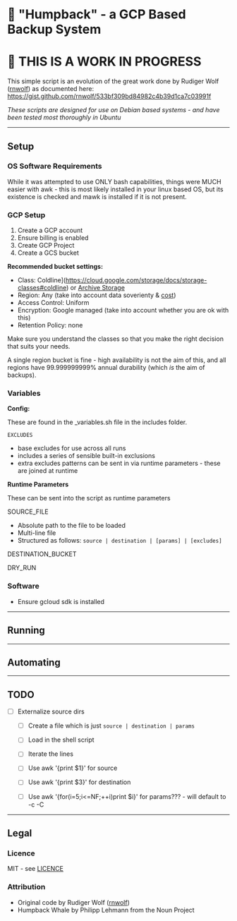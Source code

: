 :whale: "Humpback" - a GCP Based Backup System
======================================

# :construction: THIS IS A WORK IN PROGRESS


<!-- ![Humpback Whale by Philipp Lehmann from the Noun Project](/humpback_whale.png) -->

This simple script is an evolution of the great work done by Rudiger Wolf ([rnwolf](https://gist.github.com/rnwolf)) as documented here: https://gist.github.com/rnwolf/533bf309bd84982c4b39d1ca7c03991f

*These scripts are designed for use on Debian based systems - and have been tested most thoroughly in Ubuntu*

----------------------------------------
## Setup

### OS Software Requirements

While it was attempted to use ONLY bash capabilities, things were MUCH easier with awk - this is most likely installed in your linux based OS, but its existence is checked and mawk is installed if it is not present.


### GCP Setup

1. Create a GCP account
2. Ensure billing is enabled
3. Create GCP Project
4. Create a GCS bucket

**Recommended bucket settings:**

* Class: Coldline](https://cloud.google.com/storage/docs/storage-classes#coldline) or [Archive Storage](https://cloud.google.com/storage/docs/storage-classes#archive)
* Region: Any (take into account data soverienty & [cost](https://cloud.google.com/storage/pricing))
* Access Control: Uniform
* Encryption: Google managed (take into account whether you are ok with this)
* Retention Policy: none


Make sure you understand the classes so that you make the right decision that suits your needs.

A single region bucket is fine - high availability is not the aim of this, and all regions have 99.999999999% annual durability (which *is* the aim of backups).


### Variables

**Config:**

These are found in the _variables.sh file in the includes folder.

`EXCLUDES`
- base excludes for use across all runs
- includes a series of sensible built-in exclusions
- extra excludes patterns can be sent in via runtime parameters - these are joined at runtime

**Runtime Parameters**

These can be sent into the script as runtime parameters

SOURCE_FILE
- Absolute path to the file to be loaded
- Multi-line file
- Structured as follows: `source | destination | [params] | [excludes]`

DESTINATION_BUCKET

DRY_RUN


### Software

* Ensure gcloud sdk is installed




----------------------------------------
## Running



----------------------------------------
## Automating




----------------------------------------
## TODO

- [ ] Externalize source dirs
  - [ ] Create a file which is just `source | destination | params`
  - [ ] Load in the shell script
  - [ ] Iterate the lines
  - [ ] Use awk '{print $1}' for source
  - [ ] Use awk '{print $3}' for destination
  - [ ] Use awk '{for(i=5;i<=NF;++i)print $i}' for params??? - will default to -c -C



----------------------------------------
## Legal

### Licence

MIT - see [LICENCE](/LICENCE)

### Attribution

* Original code by Rudiger Wolf ([rnwolf](https://gist.github.com/rnwolf))
* Humpback Whale by Philipp Lehmann from the Noun Project
